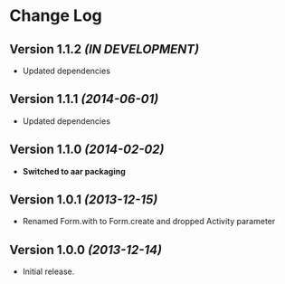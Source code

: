 Change Log
==========

Version 1.1.2 *(IN DEVELOPMENT)*
--------------------------------

* Updated dependencies

Version 1.1.1 *(2014-06-01)*
----------------------------

* Updated dependencies

Version 1.1.0 *(2014-02-02)*
--------------------------------

* **Switched to aar packaging**

Version 1.0.1 *(2013-12-15)*
----------------------------

* Renamed Form.with to Form.create and dropped Activity parameter

Version 1.0.0 *(2013-12-14)*
----------------------------

* Initial release.
